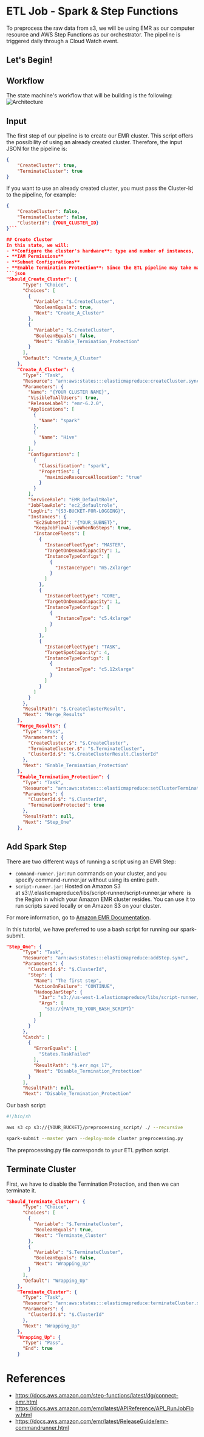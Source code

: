 # ETL Job - Spark & Step Functions
To preprocess the raw data from s3, we will be using EMR as our computer resource and AWS Step Functions as our orchestrator. The pipeline is triggered daily through a Cloud Watch event.

## Let's Begin!

## Workflow

The state machine's workflow that will be building is the following:
![Architecture](Images/step_function_architecture.png)

## Input
The first step of our pipeline is to create our EMR cluster. This script offers the possibility of using an already created cluster. Therefore, the input JSON for the pipeline is:
```json
{
    "CreateCluster": true,
    "TerminateCluster": true
}
```

If you want to use an already created cluster, you must pass the Cluster-Id to the pipeline, for example:

```json
{
    "CreateCluster": false,
    "TerminateCluster": false,
    "ClusterId": {YOUR_CLUSTER_ID}
}```

## Create Cluster
In this state, we will:
- **Configure the cluster's hardware**: type and number of instances,
- **IAM Permissions**
- **Subnet Configurations**
- **Enable Termination Protection**: Since the ETL pipeline may take many hours, we should Enable Termination to protect the workflow against an accidental EMR termination.
```json
"Should_Create_Cluster": {
      "Type": "Choice",
      "Choices": [
        {
          "Variable": "$.CreateCluster",
          "BooleanEquals": true,
          "Next": "Create_A_Cluster"
        },
        {
          "Variable": "$.CreateCluster",
          "BooleanEquals": false,
          "Next": "Enable_Termination_Protection"
        }
      ],
      "Default": "Create_A_Cluster"
    },
    "Create_A_Cluster": {
      "Type": "Task",
      "Resource": "arn:aws:states:::elasticmapreduce:createCluster.sync",
      "Parameters": {
        "Name": "{YOUR CLUSTER NAME}",
        "VisibleToAllUsers": true,
        "ReleaseLabel": "emr-6.2.0",
        "Applications": [
          {
            "Name": "spark"
          },
          {
            "Name": "Hive"
          }
        ],
        "Configurations": [
          {
            "Classification": "spark",
            "Properties": {
              "maximizeResourceAllocation": "true"
            }
          }
        ],
        "ServiceRole": "EMR_DefaultRole",
        "JobFlowRole": "ec2_defaultrole",
        "LogUri": "{S3-BUCKET-FOR-LOGGING}",
        "Instances": {
          "Ec2SubnetId": "{YOUR_SUBNET}",
          "KeepJobFlowAliveWhenNoSteps": true,
          "InstanceFleets": [
            {
              "InstanceFleetType": "MASTER",
              "TargetOnDemandCapacity": 1,
              "InstanceTypeConfigs": [
                {
                  "InstanceType": "m5.2xlarge"
                }
              ]
            },
            {
              "InstanceFleetType": "CORE",
              "TargetOnDemandCapacity": 1,
              "InstanceTypeConfigs": [
                {
                  "InstanceType": "c5.4xlarge"
                }
              ]
            },
            {
              "InstanceFleetType": "TASK",
              "TargetSpotCapacity": 4,
              "InstanceTypeConfigs": [
                {
                  "InstanceType": "c5.12xlarge"
                }
              ]
            }
          ]
        }
      },
      "ResultPath": "$.CreateClusterResult",
      "Next": "Merge_Results"
    },
    "Merge_Results": {
      "Type": "Pass",
      "Parameters": {
        "CreateCluster.$": "$.CreateCluster",
        "TerminateCluster.$": "$.TerminateCluster",
        "ClusterId.$": "$.CreateClusterResult.ClusterId"
      },
      "Next": "Enable_Termination_Protection"
    },
    "Enable_Termination_Protection": {
      "Type": "Task",
      "Resource": "arn:aws:states:::elasticmapreduce:setClusterTerminationProtection",
      "Parameters": {
        "ClusterId.$": "$.ClusterId",
        "TerminationProtected": true
      },
      "ResultPath": null,
      "Next": "Step_One"
    },
```

## Add Spark Step
There are two different ways of running a script using an EMR Step:
- `command-runner.jar`:  run commands on your cluster, and you specify command-runner.jar without using its entire path.
- `script-runner.jar`: Hosted on Amazon S3 at s3://<region>.elasticmapreduce/libs/script-runner/script-runner.jar where <region> is the Region in which your Amazon EMR cluster resides. You can use it to run scripts saved locally or on Amazon S3 on your cluster.

For more information, go to [Amazon EMR Documentation](https://docs.aws.amazon.com/emr/latest/ReleaseGuide/emr-commandrunner.html).

In this tutorial, we have preferred to use a bash script for running our spark-submit.

```json
"Step_One": {
      "Type": "Task",
      "Resource": "arn:aws:states:::elasticmapreduce:addStep.sync",
      "Parameters": {
        "ClusterId.$": "$.ClusterId",
        "Step": {
          "Name": "The first step",
          "ActionOnFailure": "CONTINUE",
          "HadoopJarStep": {
            "Jar": "s3://us-west-1.elasticmapreduce/libs/script-runner/script-runner.jar",
            "Args": [
              "s3://{PATH_TO_YOUR_BASH_SCRIPT}"
            ]
          }
        }
      },
      "Catch": [
        {
          "ErrorEquals": [
            "States.TaskFailed"
          ],
          "ResultPath": "$.err_mgs_17",
          "Next": "Disable_Termination_Protection"
        }
      ],
      "ResultPath": null,
      "Next": "Disable_Termination_Protection"
```

Our bash script:

```bash
#!/bin/sh

aws s3 cp s3://{YOUR_BUCKET}/preprocessing_script/ ./ --recursive

spark-submit --master yarn --deploy-mode cluster preprocessing.py
```

The preprocessing.py file corresponds to your ETL python script.

## Terminate Cluster
First, we have to disable the Termination Protection, and then we can terminate it.

```json
"Should_Terminate_Cluster": {
      "Type": "Choice",
      "Choices": [
        {
          "Variable": "$.TerminateCluster",
          "BooleanEquals": true,
          "Next": "Terminate_Cluster"
        },
        {
          "Variable": "$.TerminateCluster",
          "BooleanEquals": false,
          "Next": "Wrapping_Up"
        }
      ],
      "Default": "Wrapping_Up"
    },
    "Terminate_Cluster": {
      "Type": "Task",
      "Resource": "arn:aws:states:::elasticmapreduce:terminateCluster.sync",
      "Parameters": {
        "ClusterId.$": "$.ClusterId"
      },
      "Next": "Wrapping_Up"
    },
    "Wrapping_Up": {
      "Type": "Pass",
      "End": true
    }

```

# References
- https://docs.aws.amazon.com/step-functions/latest/dg/connect-emr.html
- https://docs.aws.amazon.com/emr/latest/APIReference/API_RunJobFlow.html
- https://docs.aws.amazon.com/emr/latest/ReleaseGuide/emr-commandrunner.html
    
    
